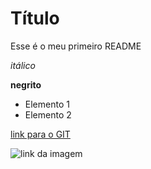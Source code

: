# Título

Esse é o meu primeiro README

*itálico*

**negrito**

- Elemento 1
- Elemento 2

[link para o GIT](https://www.github.com)

![link da imagem](https://spin.atomicobject.com/wp-content/uploads/github-logo.png)





